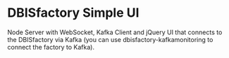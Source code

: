 # DBISfactory Simple UI

Node Server with WebSocket, Kafka Client and jQuery UI that connects to the DBISfactory via Kafka (you can use dbisfactory-kafkamonitoring to connect the factory to Kafka).
